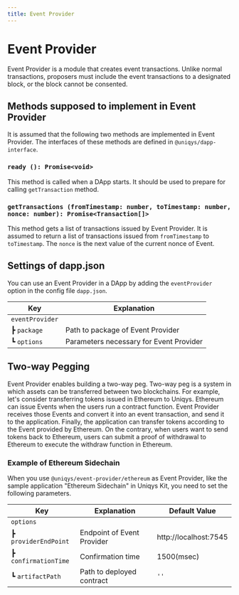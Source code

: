 ```yaml
---
title: Event Provider
---
```


# Event Provider

Event Provider is a module that creates event transactions.
Unlike normal transactions, proposers must include the event transactions to a designated block, or the block cannot be consented.

## Methods supposed to implement in Event Provider
It is assumed that the following two methods are implemented in Event Provider.
The interfaces of these methods are defined in `@uniqys/dapp-interface`.

### `ready (): Promise<void>`
This method is called when a DApp starts.
It should be used to prepare for calling `getTransaction` method.

### `getTransactions (fromTimestamp: number, toTimestamp: number, nonce: number): Promise<Transaction[]>`
This method gets a list of transactions issued by Event Provider.
It is assumed to return a list of transactions issued from `fromTimestamp` to `toTimestamp`.
The `nonce` is the next value of the current nonce of Event.

## Settings of dapp.json
You can use an Event Provider in a DApp by adding the `eventProvider` option in the config file `dapp.json`.

| Key | Explanation |
| --- | --- |
| `eventProvider` |  |
| ┣ `package` | Path to package of Event Provider |
| ┗ `options` | Parameters necessary for Event Provider |

## Two-way Pegging

Event Provider enables building a two-way peg.
Two-way peg is a system in which assets can be transferred between two blockchains.
For example, let's consider transferring tokens issued in Ethereum to Uniqys.
Ethereum can issue Events when the users run a contract function.
Event Provider receives those Events and convert it into an event transaction, and send it to the application.
Finally, the application can transfer tokens according to the Event provided by Ethereum.
On the contrary, when users want to send tokens back to Ethereum, users can submit a proof of withdrawal to Ethereum to execute the withdraw function in Ethereum.

### Example of Ethereum Sidechain
When you use `@uniqys/event-provider/ethereum` as Event Provider, like the sample application "Ethereum Sidechain" in Uniqys Kit, you need to set the following parameters.

| Key | Explanation | Default Value |
| --- | --- | --- |
| `options` |  |  |
| ┣ `providerEndPoint` | Endpoint of Event Provider | http://localhost:7545 |
| ┣ `confirmationTime` | Confirmation time | 1500(msec) |
| ┗ `artifactPath` | Path to deployed contract | `''` |
